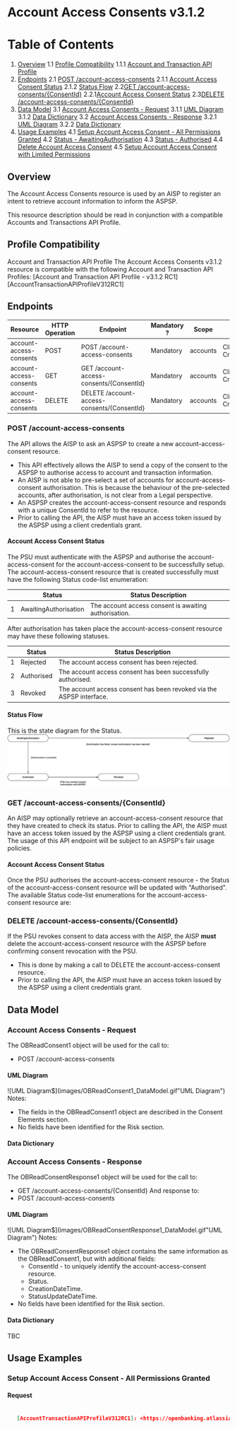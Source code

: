 # Account Access Consents v3.1.2
# Table of Contents
1. [Overview](#overview)
1.1 [Profile Compatibility](#profile-ompatibility)
1.1.1 [Account and Transaction API Profile](#account-aransaction-APIProfile)
2. [Endpoints](#Endpoints)
2.1 [POST /account-access-consents](#POSTaccount-access-consents)
2.1.1 [Account Access Consent Status](#Account-Access-ConsentStatus)
2.1.2 [Status Flow](#Status-Flow)
2.2[GET /account-access-consents/{ConsentId}](#GET-account-access-consents-ConsentId)
2.2.1[Account Access Consent Status](#Account-Access-ConsentStatus1)
2.3[DELETE /account-access-consents/{ConsentId}](#DELETEaccount-accessconsents-ConsentId)
3. [Data Model](#DataModel)
3.1 [Account Access Consents - Request](#Account-Access-Consents-Request)
3.1.1 [UML Diagram](#UMLDiagram-Account-Access-ConsentsRequest)
3.1.2 [Data Dictionary](#DataDictionary-Account-Access-ConsentsRequest)
3.2 [Account Access Consents - Response](#Account-Access-ConsentsResponse1)
3.2.1 [UML Diagram](#UMLDiagram-Account-Access-ConsentsResponse1)
3.2.2 [Data Dictionary](#DataDictionary-Account-Access-ConsentsResponse1)
4. [Usage Examples](#UsageExamples)
4.1 [Setup Account Access Consent - All Permissions Granted](#SetupAccount-Access-Consent)
4.2 [Status - AwaitingAuthorisation](#StatusAwaiting-Authorisation)
4.3 [Status - Authorised](#StatusAuthorised)
4.4 [Delete Account Access Consent](#DeleteAccount-Access-Consent2)
4.5 [Setup Account Access Consent with Limited Permissions](#SetupAccount-Limited-Permissions)


## Overview
The Account Access Consents resource is used by an AISP to register an intent to retrieve account information to inform the ASPSP.

This resource description should be read in conjunction with a compatible Accounts and Transactions API Profile.

## Profile Compatibility
Account and Transaction API Profile
The Account Access Consents v3.1.2 resource is compatible with the following Account and Transaction API Profiles:
[Account and Transaction API Profile - v3.1.2 RC1][AccountTransactionAPIProfileV312RC1]

## Endpoints
| Resource |HTTP Operation |Endpoint |Mandatory ? |Scope |Grant Type |Idempotency Key |Parameter |Request Object |Response Object |
| -------- |-------------- |-------- |----------- |----- |---------- |--------------- |--------------- |-------------- |--------------- |
| account-access-consents |POST |POST /account-access-consents |Mandatory |accounts |Client Credentials |No | |OBReadConsent1 |OBReadConsentResponse1 |
|account-access-consents  |GET |GET /account-access-consents/{ConsentId} |Mandatory |accounts |Client Credentials |No | | |OBReadConsentResponse1 |
|account-access-consents  |DELETE |DELETE /account-access-consents/{ConsentId} |Mandatory |accounts |Client Credentials |No | | | |

### POST /account-access-consents
The API allows the AISP to ask an ASPSP to create a new account-access-consent resource.
* This API effectively allows the AISP to send a copy of the consent to the ASPSP to authorise access to account and transaction information.
* An AISP is not able to pre-select a set of accounts for account-access-consent authorisation. This is because the behaviour of the pre-selected accounts, after authorisation, is not clear from a Legal perspective. 
* An ASPSP creates the account-access-consent resource and responds with a unique ConsentId to refer to the resource.
* Prior to calling the API, the AISP must have an access token issued by the ASPSP using a client credentials grant.

#### Account Access Consent Status
The PSU must authenticate with the ASPSP and authorise the account-access-consent for the account-access-consent to be successfully setup.
The account-access-consent resource that is created successfully must have the following Status code-list enumeration:

|  | Status |Status Description |
| -------- | -------- |-------------- |
| 1 | AwaitingAuthorisation |The account access consent is awaiting authorisation. |
After authorisation has taken place the account-access-consent resource may have these following statuses.

|  | Status |Status Description |
| -------- | -------- |-------------- |
| 1 | Rejected |The account access consent has been rejected.|
| 2 | Authorised |The account access consent has been successfully authorised.|
| 3 | Revoked |The account access consent has been revoked via the ASPSP interface.|
#### Status Flow
This is the state diagram for the Status.
![Status](images/PostAccountAccessConsetStatusFlow.png "Account Access Consent Status")

### GET /account-access-consents/{ConsentId}
An AISP may optionally retrieve an account-access-consent resource that they have created to check its status. 
Prior to calling the API, the AISP must have an access token issued by the ASPSP using a client credentials grant.
The usage of this API endpoint will be subject to an ASPSP's fair usage policies.
#### Account Access Consent Status
Once the PSU authorises the account-access-consent resource - the Status of the account-access-consent resource will be updated with "Authorised".
The available Status code-list enumerations for the account-access-consent resource are:

### DELETE /account-access-consents/{ConsentId}
If the PSU revokes consent to data access with the AISP, the AISP **must** delete the account-access-consent resource with the ASPSP before confirming consent revocation with the PSU.
* This is done by making a call to DELETE the account-access-consent resource.
* Prior to calling the API, the AISP must have an access token issued by the ASPSP using a client credentials grant.

## Data Model
### Account Access Consents - Request
The OBReadConsent1 object will be used for the call to:
* POST /account-access-consents

#### UML Diagram
![UML Diagram$](images/OBReadConsent1_DataModel.gif"UML Diagram")
Notes:
* The fields in the OBReadConsent1 object are described in the Consent Elements section.
* No fields have been identified for the Risk section.

#### Data Dictionary

### Account Access Consents - Response
The OBReadConsentResponse1 object will be used for the call to:
* GET /account-access-consents/{ConsentId}
And response to:
* POST /account-access-consents

#### UML Diagram
![UML Diagram$](images/OBReadConsentResponse1_DataModel.gif"UML Diagram")
Notes:
* The OBReadConsentResponse1 object contains the same information as the OBReadConsent1, but with additional fields:
    * ConsentId - to uniquely identify the account-access-consent resource.
    * Status.
    * CreationDateTime.
    * StatusUpdateDateTime.
* No fields have been identified for the Risk section.

#### Data Dictionary
TBC
## Usage Examples
### Setup Account Access Consent - All Permissions Granted
#### Request
```json

   [AccountTransactionAPIProfileV312RC1]: <https://openbanking.atlassian.net/wiki/spaces/OBT/pages/1052508498/Account+and+Transaction+API+Profile+-+v3.1.2+RC1>
